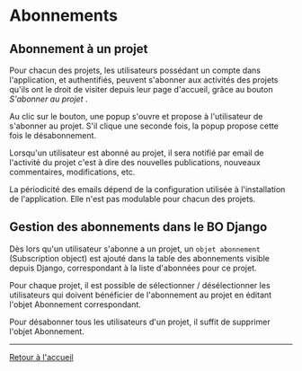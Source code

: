 # Abonnements

## Abonnement à un projet

Pour chacun des projets, les utilisateurs possédant un compte dans l'application, et authentifiés, peuvent s'abonner aux activités des projets qu'ils ont le droit de visiter depuis leur page d'accueil, grâce au bouton _S'abonner au projet_ .

Au clic sur le bouton, une popup s'ouvre et propose à l'utilisateur de s'abonner au projet. S'il clique une seconde fois, la popup propose cette fois le désabonnement.

Lorsqu'un utilisateur est abonné au projet, il sera notifié par email de l'activité du projet c'est à dire des nouvelles publications, nouveaux commentaires, modifications, etc.

La périodicité des emails dépend de la configuration utilisée à l'installation de l'application. Elle n'est pas modulable pour chacun des projets.

## Gestion des abonnements dans le BO Django

Dès lors qu'un utilisateur s'abonne a un projet, un `objet abonnement` (Subscription object) est ajouté dans la table des abonnements visible depuis Django, correspondant à la liste d'abonnées pour ce projet.

Pour chaque projet, il est possible de sélectionner / désélectionner les utilisateurs qui doivent bénéficier de l'abonnement au projet en éditant l'objet Abonnement correspondant.

Pour désabonner tous les utilisateurs d'un projet, il suffit de supprimer l'objet Abonnement.

---

[Retour à l'accueil](<README.md>)
